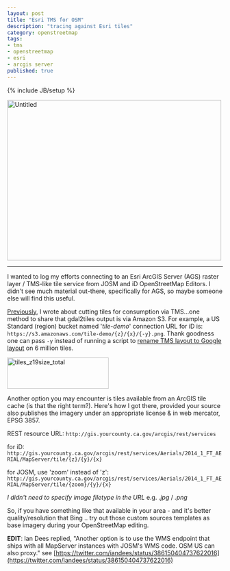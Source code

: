 ```yaml
---
layout: post
title: "Esri TMS for OSM"
description: "tracing against Esri tiles"
category: openstreetmap
tags:
- tms
- openstreetmap
- esri
- arcgis server
published: true
---
```

{% include JB/setup %}

<a href="http://www.flickr.com/photos/j03lar50n/10079654826/" title="Untitled by j03lar50n, on Flickr"><img src="http://farm4.staticflickr.com/3832/10079654826_f9d47d0bc0.jpg" width="500" height="375" alt="Untitled"></a>  

---

I wanted to log my efforts connecting to an Esri ArcGIS Server (AGS) raster layer / TMS-like tile service from JOSM and iD OpenStreetMap Editors. I didn't see much material out-there, specifically for AGS, so maybe someone else will find this useful.

[Previously](http://joelarson.com/work/2013/09/10/cuttin-tiles/), I wrote about cutting tiles for consumption via TMS…one method to share that gdal2tiles output is via Amazon S3. For example, a US Standard (region) bucket named '*tile-demo*' connection URL for iD is: `https://s3.amazonaws.com/tile-demo/{z}/{x}/{-y}.png`. Thank goodness one can pass `-y` instead of running a script to [rename TMS layout to Google layout](https://gist.github.com/oeon/6801339) on 6 million tiles.  
  
<p><a href="http://www.flickr.com/photos/j03lar50n/10079499413/" title="tiles_z19size_total by j03lar50n, on Flickr"><img src="http://farm8.staticflickr.com/7301/10079499413_728377cf85_o.jpg" width="237" height="73" alt="tiles_z19size_total"></a></p>

Another option you may encounter is tiles available from an ArcGIS tile cache (is that the right term?). Here's how I got there, provided your source also publishes the imagery under an appropriate license & in web mercator, EPSG 3857.

REST resource URL: `http://gis.yourcounty.ca.gov/arcgis/rest/services`

for iD: `http://gis.yourcounty.ca.gov/arcgis/rest/services/Aerials/2014_1_FT_AERIAL/MapServer/tile/{z}/{y}/{x}`

for JOSM, use 'zoom' instead of 'z': `http://gis.yourcounty.ca.gov/arcgis/rest/services/Aerials/2014_1_FT_AERIAL/MapServer/tile/{zoom}/{y}/{x}`

*I didn't need to specify image filetype in the URL* e.g. *.jpg* / *.png*

So, if you have something like that available in your area - and it's better quality/resolution that Bing .. try out those custom sources templates as base imagery during your OpenStreetMap editing.

**EDIT**: Ian Dees replied, "Another option is to use the WMS endpoint that ships with all MapServer instances with JOSM's WMS code. OSM US can also proxy." see [https://twitter.com/iandees/status/386150404737622016](https://twitter.com/iandees/status/386150404737622016)
